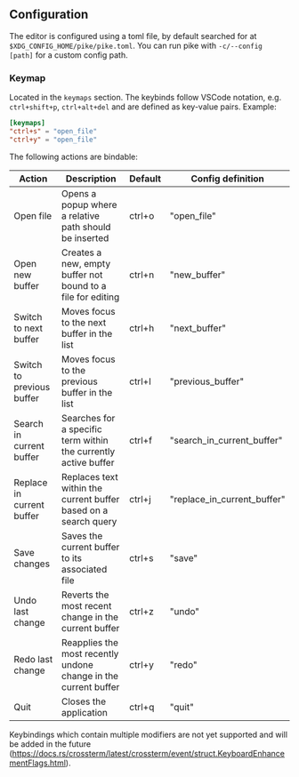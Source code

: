 ## Configuration

The editor is configured using a toml file, by default searched for at `$XDG_CONFIG_HOME/pike/pike.toml`.
You can run pike with `-c/--config [path]` for a custom config path.

### Keymap

Located in the `keymaps` section. The keybinds follow VSCode notation, e.g. `ctrl+shift+p`, `ctrl+alt+del` and
are defined as key-value pairs. Example:

```toml
[keymaps]
"ctrl+s" = "open_file"
"ctrl+y" = "open_file"
```

The following actions are bindable:

| Action                    | Description                                                       | Default                  | Config definition                |
|---------------------------|-------------------------------------------------------------------|--------------------------|----------------------------------|
| Open file                 | Opens a popup where a relative path should be inserted           | ctrl+o                   | "open_file"                     |
| Open new buffer           | Creates a new, empty buffer not bound to a file for editing      | ctrl+n                   | "new_buffer"                    |
| Switch to next buffer     | Moves focus to the next buffer in the list                       | ctrl+h                   | "next_buffer"                   |
| Switch to previous buffer | Moves focus to the previous buffer in the list                   | ctrl+l                   | "previous_buffer"               |
| Search in current buffer  | Searches for a specific term within the currently active buffer  | ctrl+f                   | "search_in_current_buffer"      |
| Replace in current buffer | Replaces text within the current buffer based on a search query  | ctrl+j                   | "replace_in_current_buffer"     |
| Save changes              | Saves the current buffer to its associated file                 | ctrl+s                   | "save"                          |
| Undo last change          | Reverts the most recent change in the current buffer            | ctrl+z                   | "undo"                          |
| Redo last change          | Reapplies the most recently undone change in the current buffer | ctrl+y                   | "redo"                          |
| Quit                      | Closes the application                                           | ctrl+q                   | "quit"                          |

Keybindings which contain multiple modifiers are not yet supported and will be added
in the future (<https://docs.rs/crossterm/latest/crossterm/event/struct.KeyboardEnhancementFlags.html>).
